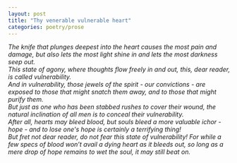 ```yaml
---
layout: post
title: "Thy venerable vulnerable heart"
categories: poetry/prose
---
```

*The knife that plunges deepest into the heart causes the most pain and damage, but also lets the most light shine in and lets the most darkness seep out.*\
*This state of agony, where thoughts flow freely in and out, this, dear reader, is called vulnerability.*\
*And in vulnerability, those jewels of the spirit - our convictions - are exposed to those that might snatch them away, and to those that might purify them.*\
*But just as one who has been stabbed rushes to cover their wound, the natural inclination of all men is to conceal their vulnerability.*\
*After all, hearts may bleed blood, but souls bleed a more valuable ichor - hope - and to lose one's hope is certainly a terrifying thing!*\
*But fret not dear reader, do not fear this state of vulnerability! For while a few specs of blood won’t avail a dying heart as it bleeds out, so long as a mere drop of hope remains to wet the soul, it may still beat on.*